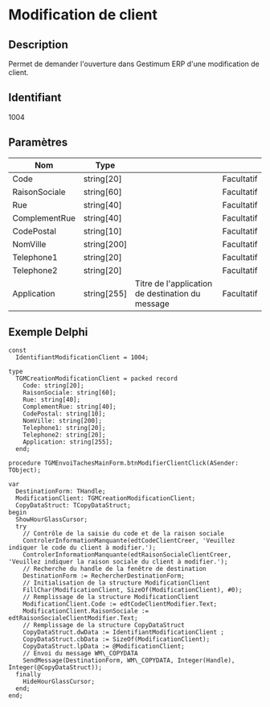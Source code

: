 # Modification de client
## Description


Permet de demander l'ouverture dans Gestimum ERP d'une modification de client.


## Identifiant


1004


## Paramètres









| Nom | Type |   |   |
|---|---|---|---|
| Code | string[20] |   | Facultatif |
| RaisonSociale | string[60] |   | Facultatif |
| Rue | string[40] |   | Facultatif |
| ComplementRue | string[40] |   | Facultatif |
| CodePostal | string[10] |   | Facultatif |
| NomVille | string[200] |   | Facultatif |
| Telephone1 | string[20] |   | Facultatif |
| Telephone2 | string[20] |   | Facultatif |
| Application | string[255] | Titre de l'application de destination du message | Facultatif |


## Exemple Delphi

```
const
  IdentifiantModificationClient = 1004;

type
  TGMCreationModificationClient = packed record
    Code: string[20];
    RaisonSociale: string[60];
    Rue: string[40];
    ComplementRue: string[40];
    CodePostal: string[10];
    NomVille: string[200];
    Telephone1: string[20];
    Telephone2: string[20];
    Application: string[255];
  end;

procedure TGMEnvoiTachesMainForm.btnModifierClientClick(ASender: TObject);

var
  DestinationForm: THandle;
  ModificationClient: TGMCreationModificationClient;
  CopyDataStruct: TCopyDataStruct;
begin
  ShowHourGlassCursor;
  try
    // Contrôle de la saisie du code et de la raison sociale
    ControlerInformationManquante(edtCodeClientCreer, 'Veuillez indiquer le code du client à modifier.');
    ControlerInformationManquante(edtRaisonSocialeClientCreer, 'Veuillez indiquer la raison sociale du client à modifier.');
    // Recherche du handle de la fenêtre de destination
    DestinationForm := RechercherDestinationForm;
    // Initialisation de la structure ModificationClient
    FillChar(ModificationClient, SizeOf(ModificationClient), #0);
    // Remplissage de la structure ModificationClient
    ModificationClient.Code := edtCodeClientModifier.Text;
    ModificationClient.RaisonSociale := edtRaisonSocialeClientModifier.Text;
    // Remplissage de la structure CopyDataStruct
    CopyDataStruct.dwData := IdentifiantModificationClient ;
    CopyDataStruct.cbData := SizeOf(ModificationClient);
    CopyDataStruct.lpData := @ModificationClient;
    // Envoi du message WM\_COPYDATA
    SendMessage(DestinationForm, WM\_COPYDATA, Integer(Handle), Integer(@CopyDataStruct));
  finally
    HideHourGlassCursor;
  end;
end;
```

